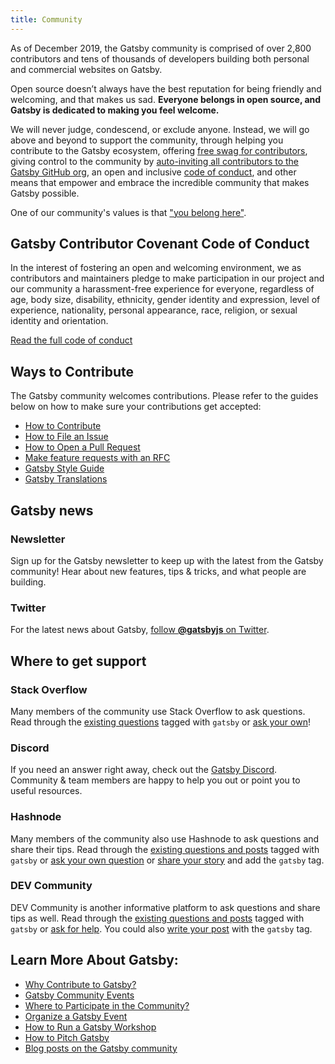 ```yaml
---
title: Community
---
```


As of December 2019, the Gatsby community is comprised of over 2,800 contributors and tens of thousands of developers building both personal and commercial websites on Gatsby.

Open source doesn’t always have the best reputation for being friendly and welcoming, and that makes us sad. **Everyone belongs in open source, and Gatsby is dedicated to making you feel welcome.**

We will never judge, condescend, or exclude anyone. Instead, we will go above and beyond to support the community, through helping you contribute to the Gatsby ecosystem, offering [free swag for contributors](https://gatsby.dev/swag), giving control to the community by [auto-inviting all contributors to the Gatsby GitHub org](https://github.com/gatsbyjs/gatsby/pull/7699#issuecomment-416665803), an open and inclusive [code of conduct](/contributing/code-of-conduct/), and other means that empower and embrace the incredible community that makes Gatsby possible.

One of our community's values is that ["you belong here"](/blog/2018-09-07-gatsby-values/#you-belong-here).

## Gatsby Contributor Covenant Code of Conduct

In the interest of fostering an open and welcoming environment, we as contributors and maintainers pledge to make participation in our project and our community a harassment-free experience for everyone, regardless of age, body size, disability, ethnicity, gender identity and expression, level of experience, nationality, personal appearance, race, religion, or sexual identity and orientation.

[Read the full code of conduct](/contributing/code-of-conduct/)

## Ways to Contribute

The Gatsby community welcomes contributions. Please refer to the guides below on how to make sure your contributions get accepted:

- [How to Contribute](/contributing/how-to-contribute/)
- [How to File an Issue](/contributing/how-to-file-an-issue/)
- [How to Open a Pull Request](/contributing/how-to-open-a-pull-request/)
- [Make feature requests with an RFC](/blog/2018-04-06-introducing-gatsby-rfc-process/)
- [Gatsby Style Guide](/contributing/gatsby-style-guide/)
- [Gatsby Translations](/contributing/gatsby-docs-translation-guide/)

## Gatsby news

### Newsletter

Sign up for the Gatsby newsletter to keep up with the latest from the Gatsby community! Hear about new features, tips & tricks, and what people are building.

<EmailCaptureForm signupMessage="Want to keep up with the latest tips &amp; tricks? Subscribe to our newsletter!" />

### Twitter

For the latest news about Gatsby, [follow **@gatsbyjs** on Twitter](https://twitter.com/gatsbyjs).

## Where to get support

### Stack Overflow

Many members of the community use Stack Overflow to ask questions. Read through the [existing questions](http://stackoverflow.com/questions/tagged/gatsby) tagged with `gatsby` or [ask your own](http://stackoverflow.com/questions/ask?tags=gatsby)!

### Discord

If you need an answer right away, check out the [Gatsby Discord](https://gatsby.dev/discord). Community & team members are happy to help you out or point you to useful resources.

### Hashnode

Many members of the community also use Hashnode to ask questions and share their tips. Read through the [existing questions and posts](https://hashnode.com/n/gatsby) tagged with `gatsby` or [ask your own question](https://hashnode.com/create/question) or [share your story](https://hashnode.com/create/story) and add the `gatsby` tag.

### DEV Community

DEV Community is another informative platform to ask questions and share tips as well. Read through the [existing questions and posts](https://dev.to/t/gatsby) tagged with `gatsby` or [ask for help](https://dev.to/new/help). You could also [write your post](https://dev.to/new/gatsby) with the `gatsby` tag.

## Learn More About Gatsby:

- [Why Contribute to Gatsby?](/contributing/why-contribute-to-gatsby/)
- [Gatsby Community Events](/contributing/events/)
- [Where to Participate in the Community?](/contributing/where-to-participate/)
- [Organize a Gatsby Event](/contributing/organize-a-gatsby-event/)
- [How to Run a Gatsby Workshop](/contributing/how-to-run-a-gatsby-workshop/)
- [How to Pitch Gatsby](/contributing/how-to-pitch-gatsby/)
- [Blog posts on the Gatsby community](/blog/tags/community/)
